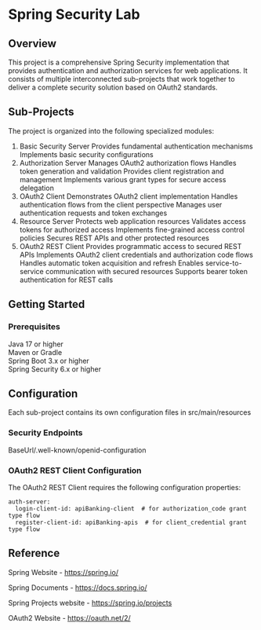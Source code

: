 # Spring Security Lab

## Overview

This project is a comprehensive Spring Security implementation that provides authentication and authorization services for web applications. It consists of multiple interconnected sub-projects that work together to deliver a complete security solution based on OAuth2 standards.

## Sub-Projects

The project is organized into the following specialized modules:

1. Basic Security Server
   Provides fundamental authentication mechanisms
   Implements basic security configurations
2. Authorization Server
   Manages OAuth2 authorization flows
   Handles token generation and validation
   Provides client registration and management
   Implements various grant types for secure access delegation
3. OAuth2 Client
   Demonstrates OAuth2 client implementation
   Handles authentication flows from the client perspective
   Manages user authentication requests and token exchanges
4. Resource Server
   Protects web application resources
   Validates access tokens for authorized access
   Implements fine-grained access control policies
   Secures REST APIs and other protected resources
5. OAuth2 REST Client
   Provides programmatic access to secured REST APIs
   Implements OAuth2 client credentials and authorization code flows
   Handles automatic token acquisition and refresh
   Enables service-to-service communication with secured resources
   Supports bearer token authentication for REST calls

## Getting Started

### Prerequisites

Java 17 or higher</br>
Maven or Gradle</br>
Spring Boot 3.x or higher</br>
Spring Security 6.x or higher</br>

## Configuration

Each sub-project contains its own configuration files in src/main/resources

### Security Endpoints

BaseUrl/.well-known/openid-configuration

### OAuth2 REST Client Configuration

The OAuth2 REST Client requires the following configuration properties:

```
auth-server:  
  login-client-id: apiBanking-client  # for authorization_code grant type flow
  register-client-id: apiBanking-apis  # for client_credential grant type flow

```

## Reference

Spring Website - https://spring.io/

Spring Documents - https://docs.spring.io/

Spring Projects website - https://spring.io/projects

OAuth2 Website - https://oauth.net/2/
